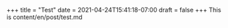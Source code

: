 +++
title = "Test"
date = 2021-04-24T15:41:18-07:00
draft = false
+++
This is content/en/post/test.md

